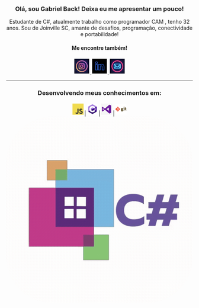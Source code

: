 <div style="text-align:center">
<h3>Olá, sou Gabriel Back! Deixa eu me apresentar um pouco!</h3>

<p>Estudante de C#, atualmente trabalho como programador CAM , tenho 32 anos. Sou de Joinville SC, amante de desafios, programação, conectividade e portabilidade!</p>
<h4>Me encontre também!</h4>
<a href="https://www.instagram.com/gabrielluizback1006/">
<img src="img/insta.jpg" width="40px" style="padding: 2px">
</a>
<a href="https://www.linkedin.com/in/gabrielluizback/">
<img src="img/in.jpg" width="40px" style="padding: 2px">
</a>
<a href="mailto:gabrielluiz-back@hotmail.com">
<img src="img/mail.jpg" width="40px"style="padding: 2px">
</a>

<hr>

### Desenvolvendo meus conhecimentos em:
<img src="img/js.png" width= "30px" height= "30px" style="padding: 2px" >|<img src="img/cSharp.jpg" width= "30px" height= "30px" style="padding:2px">|<img src="img/vs.png" width= "30px" height= "30px" style="padding:2px">|<img src="img/git.png" width= "30px" height= "30px" style="padding:2px">
<img src="img/cSharp.gif" width="100%" style="border-radius:25%">
</div>
